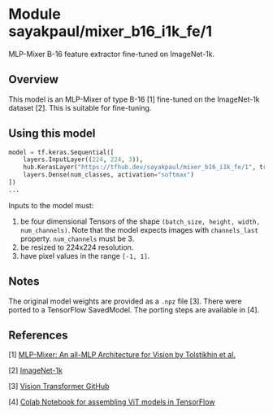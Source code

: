 # Module sayakpaul/mixer_b16_i1k_fe/1

MLP-Mixer B-16 feature extractor fine-tuned on ImageNet-1k.

<!-- asset-path: https://storage.googleapis.com/flowers-experimental/mixer/B_16_imagenet1k_fe.tar.gz -->
<!-- task: image-classification -->
<!-- network-architecture: mixer -->
<!-- format: saved_model_2 -->
<!-- fine-tunable: true -->
<!-- license: apache-2.0 -->
<!-- colab: https://colab.research.google.com/github/sayakpaul/MLPMixer-jax2tf/blob/main/fine-tune.ipynb -->


## Overview

This model is an MLP-Mixer of type B-16 [1] fine-tuned on the ImageNet-1k dataset [2]. This is suitable for fine-tuning.

## Using this model

```python
model = tf.keras.Sequential([
    layers.InputLayer((224, 224, 3)),
    hub.KerasLayer("https://tfhub.dev/sayakpaul/mixer_b16_i1k_fe/1", trainable=True),
    layers.Dense(num_classes, activation="softmax")
])
...
```

Inputs to the model must:

1. be four dimensional Tensors of the shape `(batch_size, height, width, num_channels)`. Note that the model expects
   images with  `channels_last`  property. `num_channels` must be 3. 
2. be resized to 224x224 resolution.
3. have pixel values in the range `[-1, 1]`.


## Notes

The original model weights are provided as a `.npz` file [3]. There were ported to a TensorFlow SavedModel. The porting
steps are available in [4].


## References

[1] [MLP-Mixer: An all-MLP Architecture for Vision by Tolstikhin et al.](https://arxiv.org/abs/2105.01601)

[2] [ImageNet-1k](https://www.image-net.org/challenges/LSVRC/2012/index.php)  

[3] [Vision Transformer GitHub](https://github.com/google-research/vision_transformer)

[4] [Colab Notebook for assembling ViT models in TensorFlow](https://colab.research.google.com/github/sayakpaul/MLPMixer-jax2tf/blob/main/conversion.ipynb)